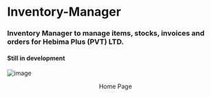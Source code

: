 # Inventory-Manager

### Inventory Manager to manage items, stocks, invoices and orders for Hebima Plus (PVT) LTD.
#### Still in development

![image](https://github.com/ThishanTharuka/Inventory-Manager/assets/98091563/66b20b8f-aae6-4f07-a4b6-44c825990bf2)
<p align="center" >Home Page</p>
